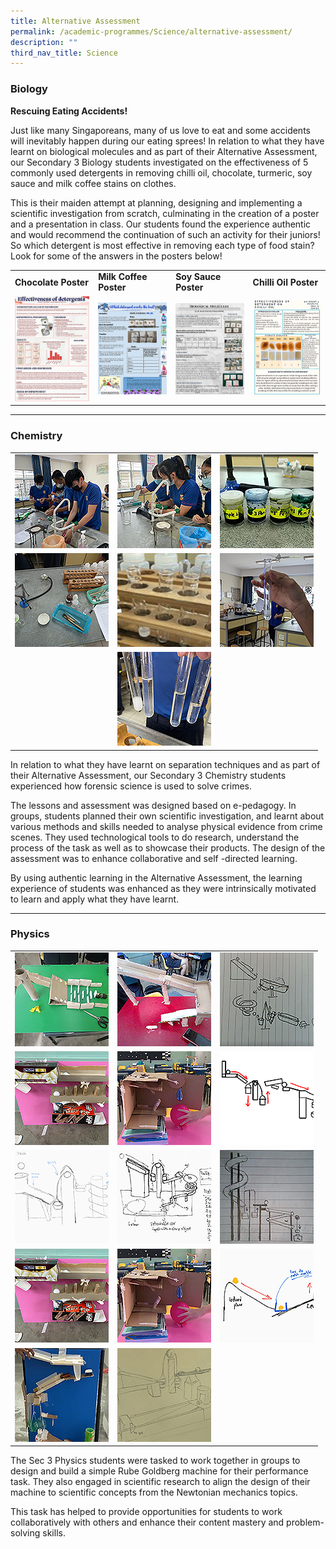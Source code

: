 ```yaml
---
title: Alternative Assessment
permalink: /academic-programmes/Science/alternative-assessment/
description: ""
third_nav_title: Science
---
```

### Biology

**Rescuing Eating Accidents!**

Just like many Singaporeans, many of us love to eat and some accidents will inevitably happen during our eating sprees! In relation to what they have learnt on biological molecules and as part of their Alternative Assessment, our Secondary 3 Biology students investigated on the effectiveness of 5 commonly used detergents in removing chilli oil, chocolate, turmeric, soy sauce and milk coffee stains on clothes.

This is their maiden attempt at planning, designing and implementing a scientific investigation from scratch, culminating in the creation of a poster and a presentation in class. Our students found the experience authentic and would recommend the continuation of such an activity for their juniors! So which detergent is most effective in removing each type of food stain? Look for some of the answers in the posters below!

<table>
  <tr>
    <td><b>Chocolate Poster</b></td>
    <td><b>Milk Coffee Poster</b></td>
    <td><b>Soy Sauce Poster</b></td>
   <td><b>Chilli Oil Poster</b></td>
  </tr>
  <tr>
    <td><a target="_blank" href="/files/Science/1%20Chocolate%20Poster.pdf">
<img src="/images/Biology%20AA%202022/01.png" style="width:150px">
</a></td>
    <td><a target="_blank" href="/files/Science/2%20Milk%20Coffee%20Poster.pdf">
<img src="/images/Biology%20AA%202022/02.png" style="width:150px">
</a></td>
    <td><a target="_blank" href="/files/Science/3%20Soy%20Sauce%20Poster.pdf">
<img src="/images/Biology%20AA%202022/03.png" style="width:150px">
</a></td>
   <td><a target="_blank" href="/files/Science/4%20Chilli%20Oil%20Poster.pdf">
<img src="/images/Biology%20AA%202022/04.png" style="width:150px">
</a></td>
  </tr>
</table>

<hr>

### Chemistry

<table>
  <tr>
    <td><a target="_blank" href="/images/Chemistry%20AA%202022/01.jpeg">
<img src="/images/Chemistry%20AA%202022/01_tn.png" style="width:150px; height:150px">
</a></td>
    <td><a target="_blank" href="/images/Chemistry%20AA%202022/02.jpeg">
<img src="/images/Chemistry%20AA%202022/02_tn.png" style="width:150px; height:150px">
</a></td>
    <td><a target="_blank" href="/images/Chemistry%20AA%202022/03.jpg">
<img src="/images/Chemistry%20AA%202022/03_tn.png" style="width:150px; height:150px">
</a></td>
  </tr>
  <tr>
    <td><a target="_blank" href="/images/Chemistry%20AA%202022/04.jpg">
<img src="/images/Chemistry%20AA%202022/04_tn.png" style="width:150px; height:150px">
</a></td>
    <td><a target="_blank" href="/images/Chemistry%20AA%202022/05.jpg">
<img src="/images/Chemistry%20AA%202022/05_tn.png" style="width:150px; height:150px">
</a></td>
    <td><a target="_blank" href="/images/Chemistry%20AA%202022/06.jpg">
<img src="/images/Chemistry%20AA%202022/06_tn.png" style="width:150px; height:150px">
</a></td>
  </tr>
  <tr>
    <td></td>
    <td><a target="_blank" href="/images/Chemistry%20AA%202022/07.jpg">
<img src="/images/Chemistry%20AA%202022/07_tn.png" style="width:150px; height:150px">
</a></td>
    <td></td>
  </tr>
</table>

In relation to what they have learnt on separation techniques and as part of their Alternative Assessment, our Secondary 3 Chemistry students experienced how forensic science is used to solve crimes. 

The lessons and assessment was designed based on e-pedagogy. In groups, students planned their own scientific investigation, and learnt about various methods and skills needed to analyse physical evidence from crime scenes. They used technological tools to do research, understand the process of the task as well as to showcase their products. The design of the assessment was to enhance collaborative and self -directed learning. 

By using authentic learning in the Alternative Assessment, the learning experience of students was enhanced as they were intrinsically motivated to learn and apply what they have learnt.

<hr>

### Physics

<table>
  <tr>
    <td><a target="_blank" href="/images/Physics%20AA%202022/01.png">
<img src="/images/Physics%20AA%202022/01_tn.png" style="width:150px; height:150px">
</a></td>
    <td><a target="_blank" href="/images/Physics%20AA%202022/02.png">
<img src="/images/Physics%20AA%202022/02_tn.png" style="width:150px; height:150px">
</a></td>
    <td><a target="_blank" href="/images/Physics%20AA%202022/03.png">
<img src="/images/Physics%20AA%202022/03_tn.png" style="width:150px; height:150px">
</a></td>
  </tr>
  <tr>
    <td><a target="_blank" href="/images/Physics%20AA%202022/04.png">
<img src="/images/Physics%20AA%202022/04_tn.png" style="width:150px; height:150px">
</a></td>
    <td><a target="_blank" href="/images/Physics%20AA%202022/05.png">
<img src="/images/Physics%20AA%202022/05_tn.png" style="width:150px; height:150px">
</a></td>
    <td><a target="_blank" href="/images/Physics%20AA%202022/06.png">
<img src="/images/Physics%20AA%202022/06_tn.png" style="width:150px; height:150px">
</a></td>
  </tr>
   <tr>
    <td><a target="_blank" href="/images/Physics%20AA%202022/07.png">
<img src="/images/Physics%20AA%202022/07_tn.png" style="width:150px; height:150px">
</a></td>
    <td><a target="_blank" href="/images/Physics%20AA%202022/08.png">
<img src="/images/Physics%20AA%202022/08_tn.png" style="width:150px; height:150px">
</a></td>
    <td><a target="_blank" href="/images/Physics%20AA%202022/09.png">
<img src="/images/Physics%20AA%202022/09_tn.png" style="width:150px; height:150px">
</a></td>
  </tr>
  <tr>
    <td><a target="_blank" href="/images/Physics%20AA%202022/10.png">
<img src="/images/Physics%20AA%202022/04_tn.png" style="width:150px; height:150px">
</a></td>
    <td><a target="_blank" href="/images/Physics%20AA%202022/11.png">
<img src="/images/Physics%20AA%202022/05_tn.png" style="width:150px; height:150px">
</a></td>
    <td><a target="_blank" href="/images/Physics%20AA%202022/12.png">
<img src="/images/Physics%20AA%202022/12_tn.png" style="width:150px; height:150px">
</a></td>
  </tr>
	<tr>
    <td><a target="_blank" href="/images/Physics%20AA%202022/13.png">
<img src="/images/Physics%20AA%202022/13_tn.png" style="width:150px; height:150px">
</a></td>
    <td><a target="_blank" href="/images/Physics%20AA%202022/14.png">
<img src="/images/Physics%20AA%202022/14_tn.png" style="width:150px; height:150px">
</a></td>
    <td></td>
  </tr>
</table>

The Sec 3 Physics students were tasked to work together in groups to design and build a simple Rube Goldberg machine for their performance task. They also engaged in scientific research to align the design of their machine to scientific concepts from the Newtonian mechanics topics.

This task has helped to provide opportunities for students to work collaboratively with others and enhance their content mastery and problem-solving skills.